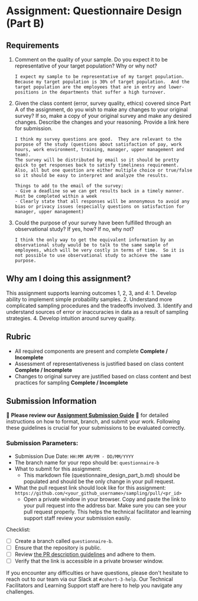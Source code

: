 # Assignment: Questionnaire Design (Part B)

## Requirements
1. Comment on the quality of your sample. Do you expect it to be representative of your target population? Why or why not?

    ```
    I expect my sample to be representative of my target population.  Because my target population is 30% of target population.  And the target population are the employees that are in entry and lower-positions in the departments that suffer a high turnover.  
    ```

2. Given the class content (error, survey quality, ethics) covered since Part A of the assignment, do you wish to make any changes to your original survey? If so, make a copy of your original survey and make any desired changes. Describe the changes and your reasoning. Provide a link here for submission.

    ```
    I think my survey questions are good.  They are relevant to the purpose of the study (questions about satisfaction of pay, work hours, work environment, training, manager, upper management and team).  
    The survey will be distributed by email so it should be pretty quick to get responses back to satisfy timeliness requirement.  Also, all but one question are either multiple choice or true/false so it should be easy to interpret and analyze the results.

    Things to add to the email of the survey:
    - Give a deadline so we can get results back in a timely manner.  Must be completed within a week
    - Clearly state that all responses will be annonymous to avoid any bias or privacy issues (especially questions on satisfaction for manager, upper management)
    
    ```

3. Could the purpose of your survey have been fulfilled through an observational study? If yes, how? If no, why not?

    ```
   I think the only way to get the equivalent information by an observational study would be to talk to the same sample of employees, which will be very costly in terms of time.  So it is not possible to use observational study to achieve the same purpose.
    ```

## Why am I doing this assignment?

This assignment supports learning outcomes 1, 2, 3, and 4:
	1.	Develop ability to implement simple probability samples.
	2.	Understand more complicated sampling procedures and the tradeoffs involved.
	3.	Identify and understand sources of error or inaccuracies in data as a result of sampling strategies.
	4.	Develop intuition around survey quality.

## Rubric

-	All required components are present and complete **Complete / Incomplete**
-	Assessment of representativeness is justified based on class content **Complete / Incomplete**
-	Changes to original survey are justified based on class content and best practices for sampling **Complete / Incomplete**

## Submission Information

🚨 **Please review our [Assignment Submission Guide](https://github.com/UofT-DSI/onboarding/blob/main/onboarding_documents/submissions.md)** 🚨 for detailed instructions on how to format, branch, and submit your work. Following these guidelines is crucial for your submissions to be evaluated correctly.

### Submission Parameters:
* Submission Due Date: `HH:MM AM/PM - DD/MM/YYYY`
* The branch name for your repo should be: `questionnaire-b`
* What to submit for this assignment:
    * This markdown file (questionnaire_design_part_b.md) should be populated and should be the only change in your pull request.
* What the pull request link should look like for this assignment: `https://github.com/<your_github_username>/sampling/pull/<pr_id>`
    * Open a private window in your browser. Copy and paste the link to your pull request into the address bar. Make sure you can see your pull request properly. This helps the technical facilitator and learning support staff review your submission easily.

Checklist:
- [ ] Create a branch called `questionnaire-b`.
- [ ] Ensure that the repository is public.
- [ ] Review [the PR description guidelines](https://github.com/UofT-DSI/onboarding/blob/main/onboarding_documents/submissions.md#guidelines-for-pull-request-descriptions) and adhere to them.
- [ ] Verify that the link is accessible in a private browser window.

If you encounter any difficulties or have questions, please don't hesitate to reach out to our team via our Slack at `#cohort-3-help`. Our Technical Facilitators and Learning Support staff are here to help you navigate any challenges.
